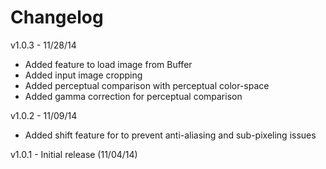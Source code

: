 Changelog
=========

v1.0.3 - 11/28/14
* Added feature to load image from Buffer
* Added input image cropping
* Added perceptual comparison with perceptual color-space
* Added gamma correction for perceptual comparison

v1.0.2 - 11/09/14
* Added shift feature for to prevent anti-aliasing and sub-pixeling issues

v1.0.1 - Initial release (11/04/14)
